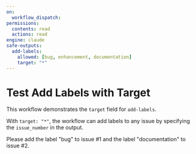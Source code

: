 ```yaml
---
on:
  workflow_dispatch:
permissions:
  contents: read
  actions: read
engine: claude
safe-outputs:
  add-labels:
    allowed: [bug, enhancement, documentation]
    target: "*"
---
```


# Test Add Labels with Target

This workflow demonstrates the `target` field for `add-labels`.

With `target: "*"`, the workflow can add labels to any issue by specifying
the `issue_number` in the output.

Please add the label "bug" to issue #1 and the label "documentation" to issue #2.
